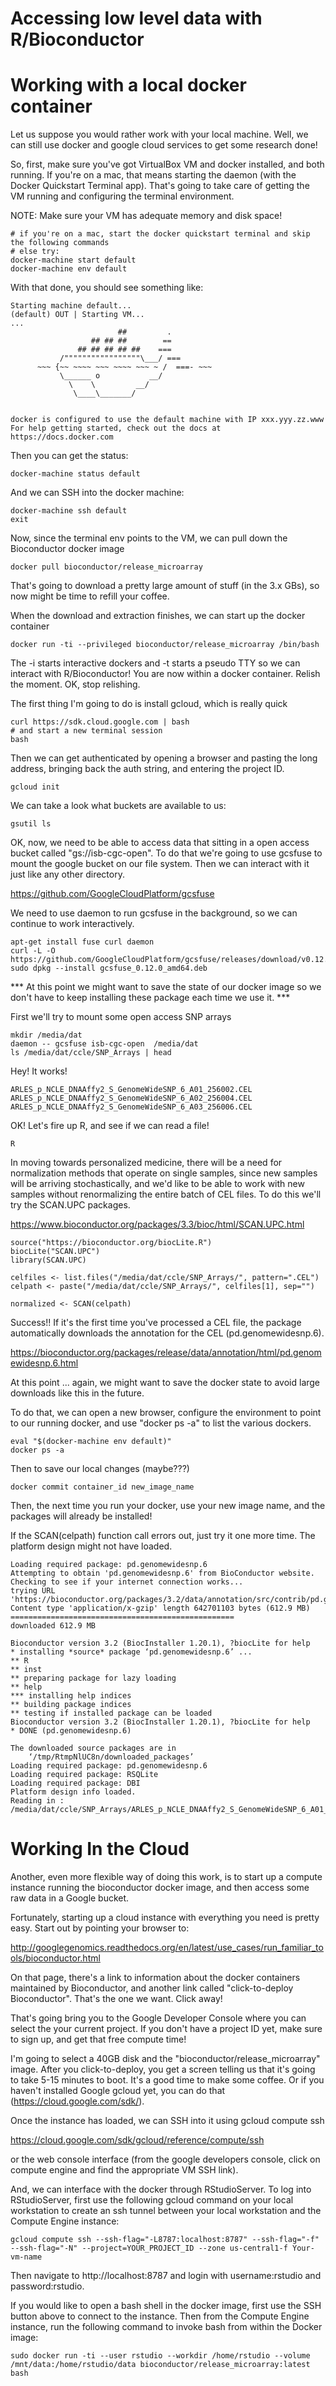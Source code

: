 # Accessing low level data with R/Bioconductor


# Working with a local docker container

Let us suppose you would rather work with your local machine. Well, we can
still use docker and google cloud services to get some research done!

So, first, make sure you've got VirtualBox VM and docker installed, and both running.
If you're on a mac, that means starting the daemon (with the Docker Quickstart Terminal app).
That's going to take care of getting the VM running and configuring the terminal
environment.

NOTE: Make sure your VM has adequate memory and disk space!

```
# if you're on a mac, start the docker quickstart terminal and skip the following commands
# else try:
docker-machine start default
docker-machine env default
```

With that done, you should see something like:

```
Starting machine default...
(default) OUT | Starting VM...
...
                        ##         .
                  ## ## ##        ==
               ## ## ## ## ##    ===
           /"""""""""""""""""\___/ ===
      ~~~ {~~ ~~~~ ~~~ ~~~~ ~~~ ~ /  ===- ~~~
           \______ o           __/
             \    \         __/
              \____\_______/


docker is configured to use the default machine with IP xxx.yyy.zz.www
For help getting started, check out the docs at https://docs.docker.com
```

Then you can get the status:

```
docker-machine status default
```

And we can SSH into the docker machine:

```
docker-machine ssh default
exit
```

Now, since the terminal env points to the VM, we can pull down the
Bioconductor docker image

```
docker pull bioconductor/release_microarray
```

That's going to download a pretty large amount of stuff (in the 3.x GBs), so
now might be time to refill your coffee.

When the download and extraction finishes, we can start up the docker container

```
docker run -ti --privileged bioconductor/release_microarray /bin/bash
```

The -i starts interactive dockers and -t starts a pseudo TTY so we can
interact with R/Bioconductor! You are now within a docker container.
Relish the moment. OK, stop relishing.

The first thing I'm going to do is install gcloud, which is really quick

```
curl https://sdk.cloud.google.com | bash
# and start a new terminal session
bash
```

Then we can get authenticated by opening a browser and pasting the long
address, bringing back the auth string, and entering the project ID.

```
gcloud init
```

We can take a look what buckets are available to us:

```
gsutil ls
```


OK, now, we need to be able to access data that sitting in a open access
bucket called "gs://isb-cgc-open". To do that we're going to use gcsfuse to mount the
google bucket on our file system. Then we can interact with it just like any other
directory.

https://github.com/GoogleCloudPlatform/gcsfuse

We need to use daemon to run gcsfuse in the background, so we can continue to
work interactively.

```
apt-get install fuse curl daemon
curl -L -O https://github.com/GoogleCloudPlatform/gcsfuse/releases/download/v0.12.0/gcsfuse_0.12.0_amd64.deb
sudo dpkg --install gcsfuse_0.12.0_amd64.deb
```

*** At this point we might want to save the state of our docker image so we
don't have to keep installing these package each time we use it. ***

First we'll try to mount some open access SNP arrays

```
mkdir /media/dat
daemon -- gcsfuse isb-cgc-open  /media/dat
ls /media/dat/ccle/SNP_Arrays | head
```


Hey! It works!

```
ARLES_p_NCLE_DNAAffy2_S_GenomeWideSNP_6_A01_256002.CEL
ARLES_p_NCLE_DNAAffy2_S_GenomeWideSNP_6_A02_256004.CEL
ARLES_p_NCLE_DNAAffy2_S_GenomeWideSNP_6_A03_256006.CEL
```

OK! Let's fire up R, and see if we can read a file!

```
R
```

In moving towards personalized medicine, there will be a need for normalization
methods that operate on single samples, since new samples will be arriving
stochastically, and we'd like to be able to work with new samples without
renormalizing the entire batch of CEL files. To do this we'll try the SCAN.UPC
packages.

https://www.bioconductor.org/packages/3.3/bioc/html/SCAN.UPC.html


```
source("https://bioconductor.org/biocLite.R")
biocLite("SCAN.UPC")
library(SCAN.UPC)

celfiles <- list.files("/media/dat/ccle/SNP_Arrays/", pattern=".CEL")
celpath <- paste("/media/dat/ccle/SNP_Arrays/", celfiles[1], sep="")

normalized <- SCAN(celpath)
```

Success!!  If it's the first time you've processed a CEL file, the package
automatically downloads the annotation for the CEL (pd.genomewidesnp.6).

https://bioconductor.org/packages/release/data/annotation/html/pd.genomewidesnp.6.html

At this point ... again, we might want to save the docker state to avoid
large downloads like this in the future.

To do that, we can open a new browser, configure the environment to point to
our running docker, and use "docker ps -a" to list the various dockers.

```
eval "$(docker-machine env default)"
docker ps -a
```

Then to save our local changes (maybe???)

```
docker commit container_id new_image_name
```

Then, the next time you run your docker, use your new image name,
and the packages will already be installed!

If the SCAN(celpath) function call errors out, just try it one more time.
The platform design might not have loaded.

```
Loading required package: pd.genomewidesnp.6
Attempting to obtain 'pd.genomewidesnp.6' from BioConductor website.
Checking to see if your internet connection works...
trying URL 'https://bioconductor.org/packages/3.2/data/annotation/src/contrib/pd.genomewidesnp.6_3.14.1.tar.gz'
Content type 'application/x-gzip' length 642701103 bytes (612.9 MB)
==================================================
downloaded 612.9 MB

Bioconductor version 3.2 (BiocInstaller 1.20.1), ?biocLite for help
* installing *source* package ‘pd.genomewidesnp.6’ ...
** R
** inst
** preparing package for lazy loading
** help
*** installing help indices
** building package indices
** testing if installed package can be loaded
Bioconductor version 3.2 (BiocInstaller 1.20.1), ?biocLite for help
* DONE (pd.genomewidesnp.6)

The downloaded source packages are in
	‘/tmp/RtmpNlUC8n/downloaded_packages’
Loading required package: pd.genomewidesnp.6
Loading required package: RSQLite
Loading required package: DBI
Platform design info loaded.
Reading in : /media/dat/ccle/SNP_Arrays/ARLES_p_NCLE_DNAAffy2_S_GenomeWideSNP_6_A01_256002.CEL
```



# Working In the Cloud

Another, even more flexible way of doing this work, is to start up a compute instance
running the bioconductor docker image, and then access some raw data in a Google bucket.

Fortunately, starting up a cloud instance with everything you need
is pretty easy. Start out by pointing your browser to:

http://googlegenomics.readthedocs.org/en/latest/use_cases/run_familiar_tools/bioconductor.html

On that page, there's a link to information about the docker containers
maintained by Bioconductor, and another link called "click-to-deploy Bioconductor".
That's the one we want. Click away!

That's going bring you to the Google Developer Console where you can select the
your current project. If you don't have a project ID yet, make sure to sign up,
and get that free compute time!

I'm going to select a 40GB disk and the "bioconductor/release_microarray" image. After you
click-to-deploy, you get a screen telling us that it's going to take 5-15
minutes to boot. It's a good time to make some coffee. Or if you haven't
installed Google gcloud yet, you can do that (https://cloud.google.com/sdk/).

Once the instance has loaded, we can SSH into it using gcloud compute ssh

https://cloud.google.com/sdk/gcloud/reference/compute/ssh

or the web console interface (from the google developers console,
  click on compute engine and find the appropriate VM SSH link).

And, we can interface with the docker through RStudioServer. To log into RStudioServer, first use the following gcloud command on your local workstation to create an ssh tunnel between your local workstation and the Compute Engine instance:

```
gcloud compute ssh --ssh-flag="-L8787:localhost:8787" --ssh-flag="-f" --ssh-flag="-N" --project=YOUR_PROJECT_ID --zone us-central1-f Your-vm-name
```

Then navigate to http://localhost:8787 and login with username:rstudio and password:rstudio.

If you would like to open a bash shell in the docker image, first use the SSH button above to connect to the instance. Then from the Compute Engine instance, run the following command to invoke bash from within the Docker image:

```
sudo docker run -ti --user rstudio --workdir /home/rstudio --volume /mnt/data:/home/rstudio/data bioconductor/release_microarray:latest bash
```
